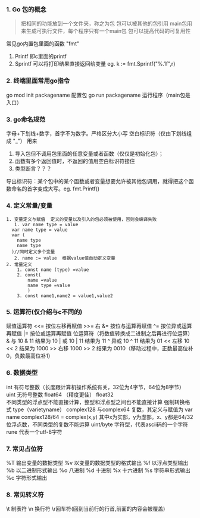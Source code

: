 ### 1. Go 包的概念
> 把相同的功能放到一个文件夹，称之为包
> 包可以被其他的包引用
> main包用来生成可执行文件，每个程序只有一个main包
> 包可以提高代码的可复用性
>
常见go内置包里面的函数
"fmt"
   1. Printf  即c里面的printf
   2. Sprintf 可以将打印结果直接返回给变量 eg. k := fmt.Sprintf("%.1f",r)
### 2. 终端里面常用go指令
   go mod init packagename  配置包
   go run packagename       运行程序（main包是入口）

### 3. go命名规范
   字母+下划线+数字，首字不为数字。严格区分大小写
   空白标识符（仅由下划线组成  "_"） 用来  
   1. 导入包但不调用包里面的任意变量或者函数（仅仅是初始化包）；
   2. 函数有多个返回值时，不返回的值用空白标识符接住
   3. 类型断言？？？

   导出标识符：某个包中的某个函数或者变量想要允许被其他包调用，就得把这个函数命名的首字变成大写。eg. fmt.Printf()

### 4. 定义常量/变量 
    1. 变量定义与赋值  定义的变量以及引入的包必须被使用，否则会编译失败
       1. var name type = value
      var name type = value   
      var (
        name type
        name type
      )//同时定义多个变量
       2. name := value  根据value值自动定义变量
    2. 常量定义 
        1. const name (type) =value
        2. const(
            name =value
            name type =value
            )
        3. const name1,name2 = value1,value2

### 5. 运算符(仅介绍与c不同的)
赋值运算符  <<= 按位左移再赋值
           >>=     右
           &=  按位与运算再赋值
           ^=  按位异或运算再赋值
           |=  按位或运算再赋值
位运算符（将数值转换成二进制之后再进行位运算）  
         &  与    10 & 11 结果为 10
         |  或    10 | 11 结果为 11
         ^  异或  10 ^ 11 结果为 01
         << 左移  10 << 2 结果为 1000
         >> 右移  1000 >> 2 结果为 0010（移动过程中，正数最高位补0，负数最高位补1）

### 6. 数据类型
   int 有符号整数（长度跟计算机操作系统有关，32位为4字节，64位为8字节）
   uint 无符号整数
   float64 （精度更佳）
   float32  
   不同类型的浮点型不能直接计算，整型和浮点型之间也不能直接计算   强制转换格式 type（varietyname）
   complex128 与complex64  复数，其定义与赋值为  var name complex128/64 = complex(x,y)  其中x为实部，y为虚部。x、y都是64/32位浮点数，不同类型的复数不能运算
   uint/byte 字符型，代表ascii码的一个字符  
   rune 代表一个utf-8字符

### 7. 常见占位符
   %T  输出变量的数据类型
   %v  以变量的数据类型的格式输出
   %f  以浮点类型输出
   %b  以二进制形式输出  %o  八进制  %d  十进制  %x  十六进制
   %s  字符串形式输出   %c  字符形式输出


### 8. 常见转义符
   \t 制表符  \n 换行符  \r回车符(回到当前行的行首,前面的内容会被覆盖)
